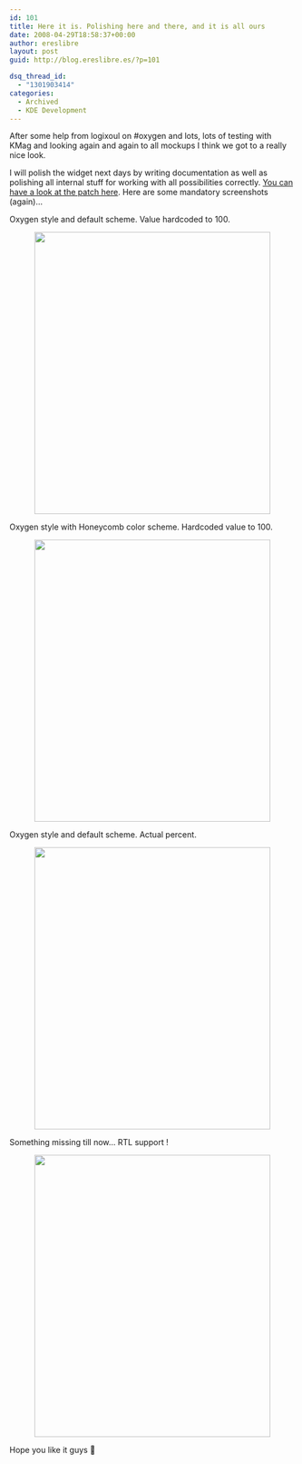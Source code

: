 ```yaml
---
id: 101
title: Here it is. Polishing here and there, and it is all ours
date: 2008-04-29T18:58:37+00:00
author: ereslibre
layout: post
guid: http://blog.ereslibre.es/?p=101

dsq_thread_id:
  - "1301903414"
categories:
  - Archived
  - KDE Development
---
```

After some help from logixoul on #oxygen and lots, lots of testing with KMag and looking again and again to all mockups I think we got to a really nice look.

I will polish the widget next days by writing documentation as well as polishing all internal stuff for working with all possibilities correctly. <a href="http://media.ereslibre.es/2008/04/kdelibs-29042008.diff" target="_blank">You can have a look at the patch here</a>. Here are some mandatory screenshots (again)&#8230;

Oxygen style and default scheme. Value hardcoded to 100.

<p align="center">
  <img src="http://media.ereslibre.es/2008/04/kpropertiesdialog41.png" width="416" border="0" height="497" />
</p>

<p align="left">
  Oxygen style with Honeycomb color scheme. Hardcoded value to 100.
</p>

<p align="center">
  <img src="http://media.ereslibre.es/2008/04/kpropertiesdialog42.png" width="416" border="0" height="497" />
</p>

<p align="left">
  Oxygen style and default scheme. Actual percent.
</p>

<p align="center">
  <img src="http://media.ereslibre.es/2008/04/kpropertiesdialog43.png" width="416" border="0" height="497" />
</p>

<p align="left">
  Something missing till now&#8230; RTL support !
</p>

<p align="center">
  <img src="http://media.ereslibre.es/2008/04/kpropertiesdialog44.png" width="416" border="0" height="497" />
</p>

<p align="left">
  Hope you like it guys 🙂
</p>

